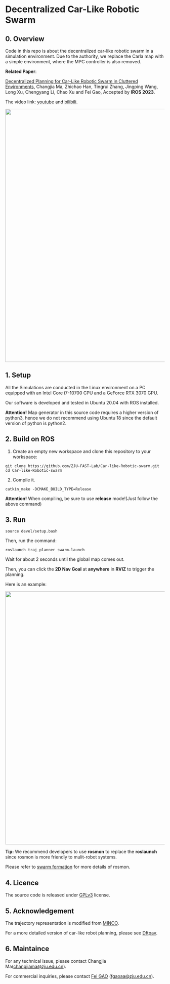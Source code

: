 # Decentralized Car-Like Robotic Swarm

## 0. Overview
Code in this repo is about the decentralized car-like robotic swarm in a simulation environment. Due to the authority, we replace the Carla map with a simple environment, where the MPC controller is also removed. 

**Related Paper**: 

[Decentralized Planning for Car-Like Robotic Swarm in Cluttered Environments](https://arxiv.org/abs/2210.05863), Changjia Ma, Zhichao Han, Tingrui Zhang, Jingping Wang, Long Xu, Chengyang Li, Chao Xu and Fei Gao, Accepted by **IROS 2023**.

The video link: [youtube](https://www.youtube.com/watch?v=qdYr3BKHsdM) and [bilibili](https://www.bilibili.com/video/BV11e4y1n7JL/?spm_id_from=333.999.0.0&vd_source=52c6d27efb21131ce8de5028bf3873c7).

<p align="center">
  <img src="figs/header.gif" width = "800"/>
</p>


## 1. Setup
All the Simulations are conducted in the Linux environment on a PC equipped with an Intel Core i7-10700 CPU and a GeForce RTX 3070 GPU.

Our software is developed and tested in Ubuntu 20.04 with ROS installed.

**Attention!** Map generator in this source code requires a higher version of python3, hence we do not recommend using Ubuntu 18 since the default version of python is python2.

## 2. Build on ROS

1. Create an empty new workspace and clone this repository to your workspace: 

```
git clone https://github.com/ZJU-FAST-Lab/Car-like-Robotic-swarm.git
cd Car-like-Robotic-swarm
```

2. Compile it.

```
catkin_make -DCMAKE_BUILD_TYPE=Release
```

**Attention!** When compiling, be sure to use **release** mode!(Just follow the above command)

## 3. Run

```
source devel/setup.bash
```

Then, run the command:

```
roslaunch traj_planner swarm.launch
```

Wait for about 2 seconds until the global map comes out.

Then, you can click the **2D Nav Goal** at **anywhere** in **RVIZ** to trigger the planning.

Here is an example:

<p align="center">
  <img src="figs/demo.gif" width = "800"/>
</p>

**Tip:** We recommend developers to use **rosmon** to replace the **roslaunch** since rosmon is more friendly to mulit-robot systems.

Please refer to [swarm formation](https://github.com/ZJU-FAST-Lab/Swarm-Formation) for more details of rosmon.

## 4. Licence
The source code is released under [GPLv3](http://www.gnu.org/licenses/) license.

## 5. Acknowledgement

The trajectory representation is modified from [MINCO](https://github.com/ZJU-FAST-Lab/GCOPTER).

For a more detailed version of car-like robot planning, please see [Dftpav](https://github.com/ZJU-FAST-Lab/Dftpav).

## 6. Maintaince

For any technical issue, please contact Changjia Ma(changjiama@zju.edu.cn).

For commercial inquiries, please contact [Fei GAO](http://zju-fast.com/fei-gao/) (fgaoaa@zju.edu.cn).
